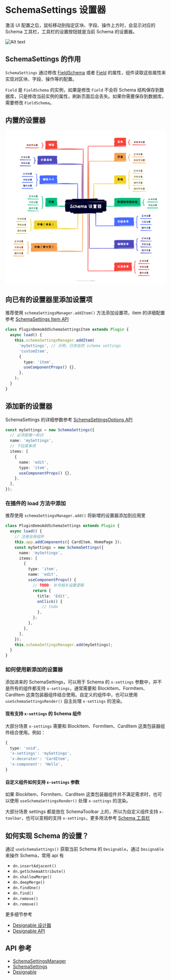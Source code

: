 # SchemaSettings 设置器

激活 UI 配置之后，鼠标移动到指定区块、字段、操作上方时，会显示对应的 Schema 工具栏，工具栏的设置按钮就是当前 Schema 的设置器。

![Alt text](https://static-docs.nocobase.com/3f37519ddd9ba1a99f1fdbfe32b4a454.png)

## SchemaSettings 的作用

`SchemaSettings` 通过修改 [FieldSchema](https://client.docs.nocobase.com/core/ui-schema/designable#usefieldschema) 或者 [Field](https://client.docs.nocobase.com/core/ui-schema/designable#usefield) 的属性，组件读取这些属性来实现对区块、字段、操作等的配置。

`Field` 是 `FieldSchema` 的实例，如果是修改 `Field` 不会将 Schema 结构保存到数据库，只是修改当前实例的属性，刷新页面后会丢失。如果你需要保存到数据库，需要修改 `FieldSchema`。

## 内置的设置器

<img src="./image-4.png" />

## 向已有的设置器里添加设置项

推荐使用 `schemaSettingsManager.addItem()` 方法添加设置项，item 的详细配置参考 [SchemaSettings Item API](https://client.docs.nocobase.com/core/ui-schema/schema-settings-manager#schemasettingsmanageradditem)

```ts
class PluginDemoAddSchemaSettingsItem extends Plugin {
  async load() {
    this.schemaSettingsManager.addItem(
      'mySettings', // 示例，已存在的 schema settings
      'customItem',
      {
        type: 'item',
        useComponentProps() {},
      },
    );
  }
}
```

<code src="./demos/schema-settings-manager-add-item/index.tsx"></code>

## 添加新的设置器

SchemaSettings 的详细参数参考 [SchemaSettingsOptions API](https://client.docs-cn.nocobase.com/core/ui-schema/schema-settings#new-schemasettingsoptions)

```ts
const mySettings = new SchemaSettings({
  // 必须是唯一标识
  name: 'mySettings',
  // 下拉菜单项
  items: [
    {
      name: 'edit',
      type: 'item',
      useComponentProps() {},
    },
  ],
});
```

### 在插件的 load 方法中添加

推荐使用 `schemaSettingsManager.add()` 将新增的设置器添加到应用里

```ts
class PluginDemoAddSchemaSettings extends Plugin {
  async load() {
    // 注册全局组件
    this.app.addComponents({ CardItem, HomePage });
    const mySettings = new SchemaSettings({
      name: 'mySettings',
      items: [
        {
          type: 'item',
          name: 'edit',
          useComponentProps() {
            // TODO: 补充相关设置逻辑
            return {
              title: 'Edit',
              onClick() {
                // todo
              },
            };
          },
        },
      ],
    });
    this.schemaSettingsManager.add(mySettings);
  }
}
```

### 如何使用新添加的设置器

添加进来的 SchemaSettings，可以用于 Schema 的 `x-settings` 参数中，并不是所有的组件都支持 `x-settings`，通常需要和 BlockItem、FormItem、CardItem 这类包装器组件结合使用。自定义的组件中，也可以使用 `useSchemaSettingsRender()` 自主处理 `x-settings` 的渲染。

#### 现有支持 `x-settings` 的 Schema 组件

大部分场景 `x-settings` 需要和 BlockItem、FormItem、CardItem 这类包装器组件结合使用。例如：

```ts
{
  type: 'void',
  'x-settings': 'mySettings',
  'x-decorator': 'CardItem',
  'x-component': 'Hello',
}
```

<code src="./demos/schema-settings-manager-add/index.tsx"></code>

#### 自定义组件如何支持 `x-settings` 参数

如果 BlockItem、FormItem、CardItem 这类包装器组件并不满足需求时，也可以使用 `useSchemaSettingsRender()` 处理 `x-settings` 的渲染。

<code src="./demos/use-schema-settings-render/index.tsx"></code>

大部分场景 settings 都是放在 SchemaToolbar 上的，所以为自定义组件支持 `x-toolbar`，也可以变相的支持 `x-settings`，更多用法参考 [Schema 工具栏](/development/client/ui-schema/toolbar)

<code src="./demos/schema-toolbar-basic/button.tsx"></code>

## 如何实现 Schema 的设置？

通过 `useSchemaSettings()` 获取当前 Schema 的 `Designable`，通过 `Designable` 来操作 Schema，常用 api 有

- `dn.insertAdjacent()`
- `dn.getSchemaAttribute()`
- `dn.shallowMerge()`
- `dn.deepMerge()`
- `dn.findOne()`
- `dn.find()`
- `dn.remove()`
- `dn.remove()`

更多细节参考

- [Designable 设计器](/development/client/ui-schema/designable)
- [Designable API](https://client.docs-cn.nocobase.com/core/ui-schema/designable)

<code src="./demos/schema-settings-basic/index.tsx"></code>

## API 参考

- [SchemaSettingsManager](https://client.docs-cn.nocobase.com/core/ui-schema/schema-settings-manager)
- [SchemaSettings](https://client.docs-cn.nocobase.com/core/ui-schema/schema-settings)
- [Designable](https://client.docs-cn.nocobase.com/core/ui-schema/designable)
